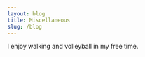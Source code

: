 ```yaml
---
layout: blog
title: Miscellaneous
slug: /blog
---
```



I enjoy walking and volleyball in my free time.
<br />
